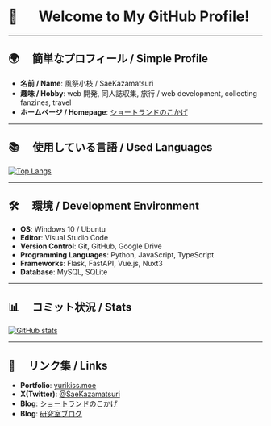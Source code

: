 # 👋 　 Welcome to My GitHub Profile!

---

## 🌍 　簡単なプロフィール / Simple Profile

-   **名前 / Name**: 風祭小枝 / SaeKazamatsuri
-   **趣味 / Hobby**: web 開発, 同人誌収集, 旅行 / web development, collecting fanzines, travel
-   **ホームページ / Homepage**: [ショートランドのこかげ](https://sae-chan.net/)

---

## 📚 　使用している言語 / Used Languages

[![Top Langs](https://github-readme-stats.vercel.app/api/top-langs/?username=SaeKazamatsuri&layout=compact&theme=tokyonight&count_private=true)](https://github.com/SaeKazamatsuri/github-readme-stats)

---

## 🛠️ 　環境 / Development Environment

-   **OS**: Windows 10 / Ubuntu
-   **Editor**: Visual Studio Code
-   **Version Control**: Git, GitHub, Google Drive
-   **Programming Languages**: Python, JavaScript, TypeScript
-   **Frameworks**: Flask, FastAPI, Vue.js, Nuxt3
-   **Database**: MySQL, SQLite

---

## 📊 　コミット状況 / Stats

[![GitHub stats](https://github-readme-stats.vercel.app/api?username=SaeKazamatsuri&show_icons=true&theme=tokyonight&count_private=true)](https://github.com/SaeKazamatsuri/github-readme-stats)

---

## 🔗 　リンク集 / Links

-   **Portfolio**: [yurikiss.moe](https://yurikiss.moe/)
-   **X(Twitter)**: [@SaeKazamatsuri](https://x.com/SaeKazamatsuri)
-   **Blog**: [ショートランドのこかげ](https://sae-chan.net/)
-   **Blog**: [研究室ブログ](https://nksg.net/lab/blog/)

